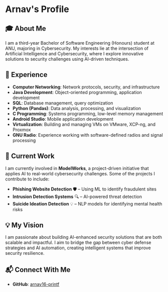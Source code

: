 # Arnav's Profile

## 🎓 About Me
I am a third-year Bachelor of Software Engineering (Honours) student at ANU, majoring in Cybersecurity. My interests lie at the intersection of Artificial Intelligence and Cybersecurity, where I explore innovative solutions to security challenges using AI-driven techniques.

## 🔬 Experience
- **Computer Networking**: Network protocols, security, and infrastructure
- **Java Development**: Object-oriented programming, application development
- **SQL**: Database management, query optimization
- **Python (Pandas)**: Data analysis, processing, and visualization
- **C Programming**: Systems programming, low-level memory management
- **Android Studio**: Mobile application development
- **Virtualization**: Building and managing VMs on VMware, XCP-ng, and Proxmox
- **GNU Radio**: Experience working with software-defined radios and signal processing

## 🚀 Current Work
I am currently involved in **ModelWorks**, a project-driven initiative that applies AI to real-world cybersecurity challenges. Some of the projects I contribute to include:

- **Phishing Website Detection** 🛡️ – Using ML to identify fraudulent sites
- **Intrusion Detection Systems** 🔍 – AI-powered threat detection
- **Suicide Ideation Detection** 💡 – NLP models for identifying mental health risks

## 💡 My Vision
I am passionate about building AI-enhanced security solutions that are both scalable and impactful. I aim to bridge the gap between cyber defense strategies and AI automation, creating intelligent systems that improve security resilience.

## 📬 Connect With Me
- **GitHub**: [arnav16-printf](https://github.com/arnav16-printf)
